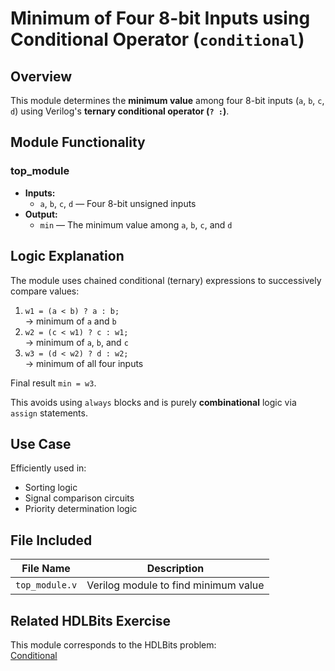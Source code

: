 # Minimum of Four 8-bit Inputs using Conditional Operator (`conditional`)

## Overview
This module determines the **minimum value** among four 8-bit inputs (`a`, `b`, `c`, `d`) using Verilog's **ternary conditional operator (`? :`)**.

## Module Functionality

### top_module
- **Inputs:**
  - `a`, `b`, `c`, `d` — Four 8-bit unsigned inputs
- **Output:**
  - `min` — The minimum value among `a`, `b`, `c`, and `d`

## Logic Explanation

The module uses chained conditional (ternary) expressions to successively compare values:

1. `w1 = (a < b) ? a : b;`  
   → minimum of `a` and `b`
2. `w2 = (c < w1) ? c : w1;`  
   → minimum of `a`, `b`, and `c`
3. `w3 = (d < w2) ? d : w2;`  
   → minimum of all four inputs

Final result `min = w3`.

This avoids using `always` blocks and is purely **combinational** logic via `assign` statements.

## Use Case

Efficiently used in:
- Sorting logic
- Signal comparison circuits
- Priority determination logic

## File Included

| File Name       | Description                           |
|------------------|---------------------------------------|
| `top_module.v`   | Verilog module to find minimum value  |

## Related HDLBits Exercise
This module corresponds to the HDLBits problem:  
[Conditional](https://hdlbits.01xz.net/wiki/Conditional)
